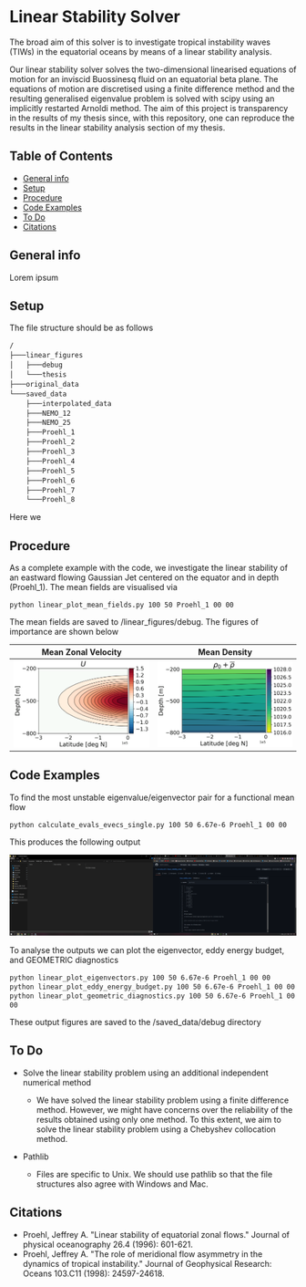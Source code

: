 # Linear Stability Solver

The broad aim of this solver is to investigate tropical instability waves (TIWs) in the equatorial oceans by means of a linear stability analysis.

Our linear stability solver solves the two-dimensional linearised equations of motion for an inviscid Buossinesq fluid on an equatorial beta plane. The equations of motion are discretised using a finite difference method and the resulting generalised eigenvalue problem is solved with scipy using an implicitly restarted Arnoldi method. The aim of this project is transparency in the results of my thesis since, with this repository, one can reproduce the results in the linear stability analysis section of my thesis.
 
## Table of Contents
* [General info](#general-info)
* [Setup](#setup)
* [Procedure](#procedure)
* [Code Examples](#codeexamples)
* [To Do](#todo)
* [Citations](#citations)

## General info

Lorem ipsum

## Setup

The file structure should be as follows

```bash
/
├───linear_figures
│   ├───debug
│   └───thesis
├───original_data
└───saved_data
    ├───interpolated_data
    ├───NEMO_12
    ├───NEMO_25
    ├───Proehl_1
    ├───Proehl_2
    ├───Proehl_3
    ├───Proehl_4
    ├───Proehl_5
    ├───Proehl_6
    ├───Proehl_7
    └───Proehl_8
```

Here we 

## Procedure

As a complete example with the code, we investigate the linear stability of an eastward flowing Gaussian Jet centered on the equator and in depth (Proehl_1). The mean fields are visualised via

```
python linear_plot_mean_fields.py 100 50 Proehl_1 00 00
```

The mean fields are saved to /linear_figures/debug. The figures of importance are shown below

Mean Zonal Velocity        |  Mean Density
:-------------------------:|:-------------------------:
![](/images/U_Proehl_1.png)|  ![](/images/r_Proehl_1.png)

## Code Examples

To find the most unstable eigenvalue/eigenvector pair for a functional mean flow

```
python calculate_evals_evecs_single.py 100 50 6.67e-6 Proehl_1 00 00
```

This produces the following output

![Figure](/images/example_screenshot.png)

To analyse the outputs we can plot the eigenvector, eddy energy budget, and GEOMETRIC diagnostics
```
python linear_plot_eigenvectors.py 100 50 6.67e-6 Proehl_1 00 00
python linear_plot_eddy_energy_budget.py 100 50 6.67e-6 Proehl_1 00 00
python linear_plot_geometric_diagnostics.py 100 50 6.67e-6 Proehl_1 00 00
```
These output figures are saved to the /saved_data/debug directory

## To Do

* Solve the linear stability problem using an additional independent numerical method
  - We have solved the linear stability problem using a finite difference method. However, we might have concerns over the reliability of the results obtained using only one method. To this extent, we aim to solve the linear stability problem using a Chebyshev collocation method.

* Pathlib
  - Files are specific to Unix. We should use pathlib so that the file structures also agree with Windows and Mac.

## Citations

* Proehl, Jeffrey A. "Linear stability of equatorial zonal flows." Journal of physical oceanography 26.4 (1996): 601-621.
* Proehl, Jeffrey A. "The role of meridional flow asymmetry in the dynamics of tropical instability." Journal of Geophysical Research: Oceans 103.C11 (1998): 24597-24618.
